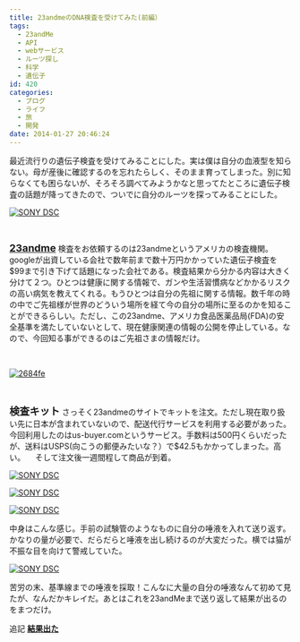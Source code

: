 ```yaml
---
title: 23andmeのDNA検査を受けてみた(前編）
tags:
  - 23andMe
  - API
  - webサービス
  - ルーツ探し
  - 科学
  - 遺伝子
id: 420
categories:
  - ブログ
  - ライフ
  - 旅
  - 開発
date: 2014-01-27 20:46:24
---
```


最近流行りの遺伝子検査を受けてみることにした。実は僕は自分の血液型を知らない。母が産後に確認するのを忘れたらしく、そのまま育ってしまった。別に知らなくても困らないが、そろそろ調べてみようかなと思ってたところに遺伝子検査の話題が降ってきたので、ついでに自分のルーツを探ってみることにした。

[![SONY DSC](http://mountainboy.boo.jp/wordpress/wp-content/uploads/2014/01/DSC086981-1024x629.jpg)](http://mountainboy.boo.jp/wordpress/wp-content/uploads/2014/01/DSC086981.jpg)

&nbsp;

<span style="font-size: large;">**[23andme](https://www.23andme.com/ "23andMe")**</span>
検査をお依頼するのは23andmeというアメリカの検査機関。googleが出資している会社で数年前まで数十万円かかっていた遺伝子検査を$99まで引き下げて話題になった会社である。検査結果から分かる内容は大きく分けて２つ。ひとつは健康に関する情報で、ガンや生活習慣病などかかるリスクの高い病気を教えてくれる。もうひとつは自分の先祖に関する情報。数千年の時の中でご先祖様が世界のどういう場所を経て今の自分の場所に至るのかを知ることができるらしい。ただし、この23andme、アメリカ食品医薬品局(FDA)の安全基準を満たしていないとして、現在健康関連の情報の公開を停止している。なので、今回知る事ができるのはご先祖さまの情報だけ。

&nbsp;

[![2684fe](http://mountainboy.boo.jp/wordpress/wp-content/uploads/2014/01/2684fe-1024x544.png)](http://mountainboy.boo.jp/wordpress/wp-content/uploads/2014/01/2684fe.png)

&nbsp;

<span style="font-size: large;">**検査キット**</span>
さっそく23andmeのサイトでキットを注文。ただし現在取り扱い先に日本が含まれていないので、配送代行サービスを利用する必要があった。今回利用したのはus-buyer.comというサービス。手数料は500円くらいだったが、送料はUSPS(向こうの郵便みたいな？）で$42.5もかかってしまった。高い。 　そして注文後一週間程して商品が到着。

[![SONY DSC](http://mountainboy.boo.jp/wordpress/wp-content/uploads/2014/01/DSC08692-1024x680.jpg)](http://mountainboy.boo.jp/wordpress/wp-content/uploads/2014/01/DSC08692.jpg)

[![SONY DSC](http://mountainboy.boo.jp/wordpress/wp-content/uploads/2014/01/DSC08696-1024x680.jpg)](http://mountainboy.boo.jp/wordpress/wp-content/uploads/2014/01/DSC08696.jpg)

[![SONY DSC](http://mountainboy.boo.jp/wordpress/wp-content/uploads/2014/01/DSC08701-1024x680.jpg)](http://mountainboy.boo.jp/wordpress/wp-content/uploads/2014/01/DSC08701.jpg)

中身はこんな感じ。手前の試験管のようなものに自分の唾液を入れて送り返す。かなりの量が必要で、だらだらと唾液を出し続けるのが大変だった。横では猫が不振な目を向けて警戒していた。

[![SONY DSC](http://mountainboy.boo.jp/wordpress/wp-content/uploads/2014/01/DSC08707-1024x680.jpg)](http://mountainboy.boo.jp/wordpress/wp-content/uploads/2014/01/DSC08707.jpg)

苦労の末、基準線までの唾液を採取！こんなに大量の自分の唾液なんて初めて見たが、なんだかキレイだ。あとはこれを23andMeまで送り返して結果が出るのをまつだけ。

追記
**[結果出た](http://p.tl/RoXb "後半に続く！！！")&nbsp;**